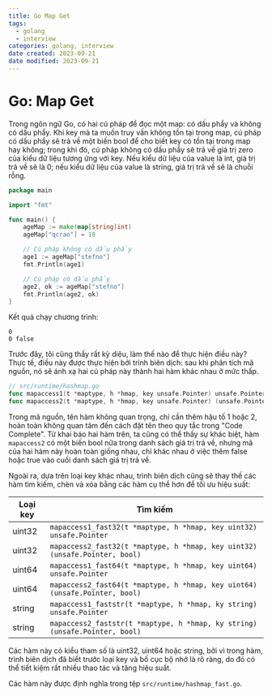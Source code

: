 ```yaml
---
title: Go Map Get
tags:
  - golang
  - interview
categories: golang, interview
date created: 2023-09-21
date modified: 2023-09-21
---
```


# Go: Map Get

Trong ngôn ngữ Go, có hai cú pháp để đọc một map: có dấu phẩy và không có dấu phẩy. Khi key mà ta muốn truy vấn không tồn tại trong map, cú pháp có dấu phẩy sẽ trả về một biến bool để cho biết key có tồn tại trong map hay không; trong khi đó, cú pháp không có dấu phẩy sẽ trả về giá trị zero của kiểu dữ liệu tương ứng với key. Nếu kiểu dữ liệu của value là int, giá trị trả về sẽ là 0; nếu kiểu dữ liệu của value là string, giá trị trả về sẽ là chuỗi rỗng.

```go
package main

import "fmt"

func main() {
	ageMap := make(map[string]int)
	ageMap["qcrao"] = 18

    // Cú pháp không có dấu phẩy
	age1 := ageMap["stefno"]
	fmt.Println(age1)

    // Cú pháp có dấu phẩy
	age2, ok := ageMap["stefno"]
	fmt.Println(age2, ok)
}
```

Kết quả chạy chương trình:

```shell
0
0 false
```

Trước đây, tôi cũng thấy rất kỳ diệu, làm thế nào để thực hiện điều này? Thực tế, điều này được thực hiện bởi trình biên dịch: sau khi phân tích mã nguồn, nó sẽ ánh xạ hai cú pháp này thành hai hàm khác nhau ở mức thấp.

```go
// src/runtime/hashmap.go
func mapaccess1(t *maptype, h *hmap, key unsafe.Pointer) unsafe.Pointer
func mapaccess2(t *maptype, h *hmap, key unsafe.Pointer) (unsafe.Pointer, bool)
```

Trong mã nguồn, tên hàm không quan trọng, chỉ cần thêm hậu tố 1 hoặc 2, hoàn toàn không quan tâm đến cách đặt tên theo quy tắc trong "Code Complete". Từ khai báo hai hàm trên, ta cũng có thể thấy sự khác biệt, hàm `mapaccess2` có một biến bool nữa trong danh sách giá trị trả về, nhưng mã của hai hàm này hoàn toàn giống nhau, chỉ khác nhau ở việc thêm false hoặc true vào cuối danh sách giá trị trả về.

Ngoài ra, dựa trên loại key khác nhau, trình biên dịch cũng sẽ thay thế các hàm tìm kiếm, chèn và xóa bằng các hàm cụ thể hơn để tối ưu hiệu suất:

|Loại key|Tìm kiếm|
|---|---|
|uint32|`mapaccess1_fast32(t *maptype, h *hmap, key uint32) unsafe.Pointer`|
|uint32|`mapaccess2_fast32(t *maptype, h *hmap, key uint32) (unsafe.Pointer, bool)`|
|uint64|`mapaccess1_fast64(t *maptype, h *hmap, key uint64) unsafe.Pointer`|
|uint64|`mapaccess2_fast64(t *maptype, h *hmap, key uint64) (unsafe.Pointer, bool)`|
|string|`mapaccess1_faststr(t *maptype, h *hmap, ky string) unsafe.Pointer`|
|string|`mapaccess2_faststr(t *maptype, h *hmap, ky string) (unsafe.Pointer, bool)`|

Các hàm này có kiểu tham số là uint32, uint64 hoặc string, bởi vì trong hàm, trình biên dịch đã biết trước loại key và bố cục bộ nhớ là rõ ràng, do đó có thể tiết kiệm rất nhiều thao tác và tăng hiệu suất.

Các hàm này được định nghĩa trong tệp `src/runtime/hashmap_fast.go`.
